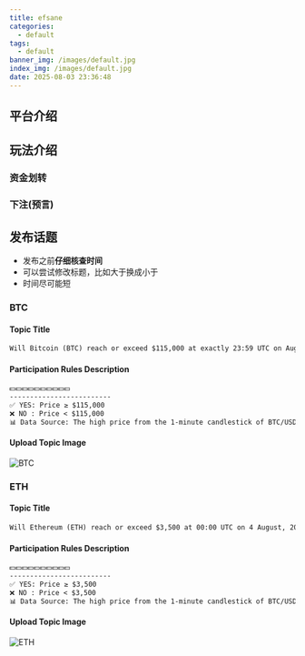 ```yaml
---
title: efsane
categories:
  - default
tags:
  - default
banner_img: /images/default.jpg
index_img: /images/default.jpg
date: 2025-08-03 23:36:48
---
```


## 平台介绍

## 玩法介绍
### 资金划转
### 下注(预言)

## 发布话题

- 发布之前**仔细核查时间**
- 可以尝试修改标题，比如大于换成小于
- 时间尽可能短

### BTC
#### Topic Title
```txt
Will Bitcoin (BTC) reach or exceed $115,000 at exactly 23:59 UTC on August 3, 2025?
```
#### Participation Rules Description
```txt
💵💵💵💵💵💵💵💵💵💵
-------------------------
✅ YES: Price ≥ $115,000
❌ NO : Price < $115,000
📊 Data Source: The high price from the 1-minute candlestick of BTC/USDT on Binance.
```
#### Upload Topic Image
![BTC](BTC.jpg)

### ETH
#### Topic Title
```txt
Will Ethereum (ETH) reach or exceed $3,500 at 00:00 UTC on 4 August, 2025?
```
#### Participation Rules Description
```txt
💵💵💵💵💵💵💵💵💵💵
-------------------------
✅ YES: Price ≥ $3,500
❌ NO : Price < $3,500
📊 Data Source: The high price from the 1-minute candlestick of BTC/USDT on Binance.
```
#### Upload Topic Image
![ETH](ETH.jpg)

